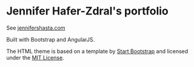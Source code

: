 # Jennifer Hafer-Zdral's portfolio
See [jennifershasta.com](http://www.jennifershasta.com)

Built with Bootstrap and AngularJS. 

The HTML theme is based on a template by [Start Bootstrap](http://startbootstrap.com/) and licensed under the [MIT License](https://github.com/BlackrockDigital/startbootstrap/blob/gh-pages/LICENSE).